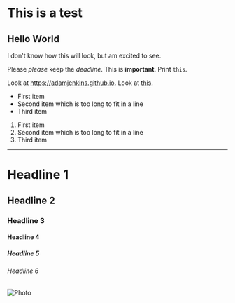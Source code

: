 # This is a test
## Hello World
I don't know how this will look, but am excited to see.

Please *please* keep the _deadline_.
This is **important**.
Print `this`.

Look at https://adamjenkins.github.io.
Look at [this](https://adamjenkins.github.io).

* First item
* Second item which is too long to
  fit in a line
* Third item

1. First item
2. Second item which is too long to
   fit in a line
3. Third item

*****

# Headline 1
## Headline 2
### Headline 3
#### Headline 4
##### Headline 5
###### Headline 6

![Photo](china.jpg "Nice Photo")
